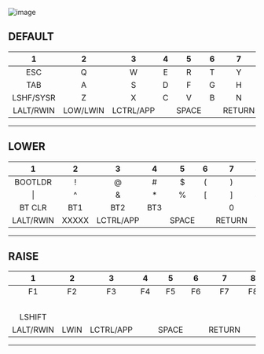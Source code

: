 ![image](https://github.com/slabua/zmk-config-saru48wplus/assets/1002978/dfcc1f2a-a236-4bc7-a460-7b4d6277c81c)

DEFAULT
-----------------------------------------------------------------------------------------------------------------------------------
| 1 | 2 | 3 | 4 | 5 | 6 | 7 | 8 | 9 | 10 | 11 | 12 | 13 |
|:---:|:---:|:---:|:---:|:---:|:---:|:---:|:---:|:---:|:---:|:---:|:---:|:---:|
|   ESC   |    Q    |    W    |    E    |    R    |    T    |    Y    |    U    |    I    |    O    |    P    |    -    |  MUTE   |
|   TAB   |    A    |    S    |    D    |    F    |    G    |    H    |    J    |    K    |    L    |    ;    |    '    |  PRINT  |
|LSHF/SYSR|    Z    |    X    |    C    |    V    |    B    |    N    |    M    |    ,    |    .    |    /    |   UP    | RSHIFT  |
|LALT/RWIN|LOW/LWIN |LCTRL/APP|         |  SPACE  |         | RETURN  |         |BACKSPACE|RAI/RALT |  LEFT   |  DOWN   |  RIGHT  |
-----------------------------------------------------------------------------------------------------------------------------------

LOWER
-----------------------------------------------------------------------------------------------------------------------------------
| 1 | 2 | 3 | 4 | 5 | 6 | 7 | 8 | 9 | 10 | 11 | 12 | 13 |
|:---:|:---:|:---:|:---:|:---:|:---:|:---:|:---:|:---:|:---:|:---:|:---:|:---:|
| BOOTLDR |    !    |    @    |    #    |    $    |    (    |    )    |    7    |    8    |    9    |    *    |    -    |ZOOMRESET|
|   \|    |    ^    |    &    |    *    |    %    |    [    |    ]    |    4    |    5    |    6    |    /    |    +    |  PgUP   |
| BT CLR  |   BT1   |   BT2   |   BT3   |         |         |    0    |    1    |    2    |    3    |    .    |    =    |  PgDN   |
|LALT/RWIN|  XXXXX  |LCTRL/APP|         |  SPACE  |         | RETURN  |         |   DEL   |  RALT   |         |         | RETURN  |
-----------------------------------------------------------------------------------------------------------------------------------

RAISE
-----------------------------------------------------------------------------------------------------------------------------------
| 1 | 2 | 3 | 4 | 5 | 6 | 7 | 8 | 9 | 10 | 11 | 12 | 13 |
|:---:|:---:|:---:|:---:|:---:|:---:|:---:|:---:|:---:|:---:|:---:|:---:|:---:|
|   F1    |   F2    |   F3    |   F4    |   F5    |   F6    |   F7    |   F8    |   F9    |   F10   |   F11   |   F12   |         |
|         |         |         |         |         |         |         |         |         |         |    `    |    ~    |  HOME   |
| LSHIFT  |         |         |         |         |         |         |         |         |         |    \    |         |   END   |
|LALT/RWIN|  LWIN   |LCTRL/APP|         |  SPACE  |         | RETURN  |         |   DEL   |  XXXXX  |         |         |         |
-----------------------------------------------------------------------------------------------------------------------------------
